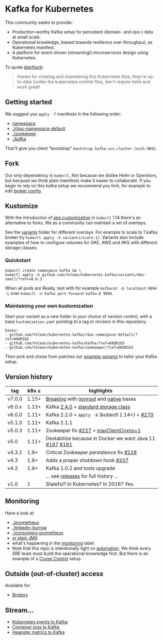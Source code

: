 # Kafka for Kubernetes

This community seeks to provide:
 * Production-worthy Kafka setup for persistent (domain- and ops-) data at small scale.
 * Operational knowledge, biased towards resilience over throughput, as Kubernetes manifest.
 * A platform for event-driven (streaming!) microservices design using Kubernetes.

To quote [@arthurk](https://github.com/Yolean/kubernetes-kafka/issues/82#issuecomment-337532548):

> thanks for creating and maintaining this Kubernetes files, they're up-to-date (unlike the kubernetes contrib files, don't require helm and work great!

## Getting started

We suggest you `apply -f` manifests in the following order:
 * [namespace](./00-namespace.yml)
 * [./rbac-namespace-default](./rbac-namespace-default/)
 * [./zookeeper](./zookeeper/)
 * [./kafka](./kafka/)

That'll give you client "bootstrap" `bootstrap.kafka.svc.cluster.local:9092`.

## Fork

Our only dependency is `kubectl`. Not because we dislike Helm or Operators, but because we think plain manifests make it easier to collaborate.
If you begin to rely on this kafka setup we recommend you fork, for example to edit [broker config](https://github.com/Yolean/kubernetes-kafka/blob/master/kafka/10broker-config.yml#L47).

## Kustomize

With the introduction of [app customization](https://kubectl.docs.kubernetes.io/pages/app_customization/introduction.html) in `kubectl` 1.14 there's an alternative to forks. We as a community can maintain a set of overlays.

See the [variants](./variants) folder for different overlays. For example to scale to 1 kafka broker try `kubectl apply -k variants/scale-1/`.
Variants also include examples of how to configure volumes for GKE, AWS and AKS with different storage classes.

### Quickstart

```
kubectl create namespace kafka && \
kubectl apply -k github.com/Yolean/kubernetes-kafka/variants/dev-small/?ref=v6.0.3
```

When all pods are Ready, test with for example `kafkacat -b localhost:9094 -L` over `kubectl -n kafka port-forward kafka-0 9094`.

### Maintaining your own kustomization

Start your variant as a new folder in your choice of version control, with a base `kustomization.yaml` pointing to a tag or revision in this repository:

```
bases:
- github.com/Yolean/kubernetes-kafka/rbac-namespace-default/?ref=60d01b5
- github.com/Yolean/kubernetes-kafka/kafka/?ref=60d01b5
- github.com/Yolean/kubernetes-kafka/zookeeper/?ref=60d01b5
```

Then pick and chose from patches our [example variants](https://github.com/Yolean/kubernetes-kafka/tree/master/variants) to tailor your Kafka setup.

## Version history

| tag    | k8s ≥ | highlights  |
| ------ | ----- | ----------- |
| v7.0.0 | 1.15+ | [Breaking](https://github.com/Yolean/kubernetes-kafka/pull/311#issuecomment-657181714) with [nonroot](./nonroot/) and [native](./native/) bases |
| v6.0.x | 1.13+ | Kafka [2.4.0](https://github.com/Yolean/kubernetes-kafka/pull/297) + [standard storage class](https://github.com/Yolean/kubernetes-kafka/pull/294) |
| v6.0.0 | 1.11+ | Kafka 2.2.0 + `apply -k` (kubectl 1.14+) + [#270](https://github.com/Yolean/kubernetes-kafka/pull/270) |
| v5.1.0 | 1.11+ | Kafka 2.1.1 |
| v5.0.3 | 1.11+ | Zookeeper fix [#227](https://github.com/Yolean/kubernetes-kafka/pull/227) + [maxClientCnxns=1](https://github.com/Yolean/kubernetes-kafka/pull/230#issuecomment-445953857) |
| v5.0  | 1.11+  | Destabilize because in Docker we want Java 11 [#197](https://github.com/Yolean/kubernetes-kafka/pull/197) [#191](https://github.com/Yolean/kubernetes-kafka/pull/191) |
| v4.3.1 | 1.9+  | Critical Zookeeper persistence fix [#228](https://github.com/Yolean/kubernetes-kafka/pull/228) |
| v4.3  | 1.9+   | Adds a proper shutdown hook [#207](https://github.com/Yolean/kubernetes-kafka/pull/207) |
| v4.2  | 1.9+   | Kafka 1.0.2 and tools upgrade |
|       |        | ... see [releases](https://github.com/Yolean/kubernetes-kafka/releases) for full history ... |
| v1.0  | 1      | Stateful? In Kubernetes? In 2016? Yes. |

## Monitoring

Have a look at:
 * [./prometheus](./prometheus/)
 * [./linkedin-burrow](./linkedin-burrow/)
 * [./consumers-prometheus](./consumers-prometheus/)
 * [or plain JMX](https://github.com/Yolean/kubernetes-kafka/pull/96)
 * what's happening in the [monitoring](https://github.com/Yolean/kubernetes-kafka/labels/monitoring) label.
 * Note that this repo is intentionally light on [automation](https://github.com/Yolean/kubernetes-kafka/labels/automation). We think every SRE team must build the operational knowledge first. But there is an example of a [Cruise Control](./cruise-control/) setup.

## Outside (out-of-cluster) access

Available for:

 * [Brokers](./outside-services/)

## Stream...

 * [Kubernetes events to Kafka](./events-kube/)
 * [Container logs to Kafka](https://github.com/Yolean/kubernetes-kafka/pull/131)
 * [Heapster metrics to Kafka](https://github.com/Yolean/kubernetes-kafka/pull/120)
